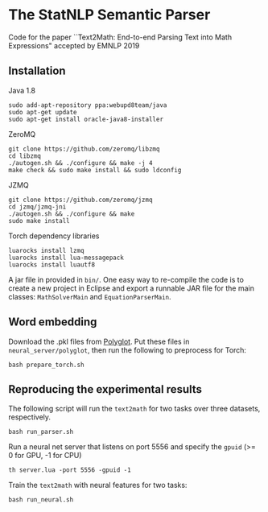 # The StatNLP Semantic Parser

Code for the paper ``Text2Math: End-to-end Parsing Text into Math Expressions" accepted by EMNLP 2019

## Installation

Java 1.8

```
sudo add-apt-repository ppa:webupd8team/java
sudo apt-get update
sudo apt-get install oracle-java8-installer
```

ZeroMQ

```
git clone https://github.com/zeromq/libzmq
cd libzmq
./autogen.sh && ./configure && make -j 4
make check && sudo make install && sudo ldconfig
```

JZMQ

```
git clone https://github.com/zeromq/jzmq
cd jzmq/jzmq-jni
./autogen.sh && ./configure && make
sudo make install
```

Torch dependency libraries

```
luarocks install lzmq
luarocks install lua-messagepack
luarocks install luautf8
```

A jar file in provided in `bin/`. One easy way to re-compile the code is to create a new project in Eclipse and export a runnable JAR file for the main classes: `MathSolverMain` and `EquationParserMain`.

## Word embedding

Download the .pkl files from [Polyglot]( https://sites.google.com/site/rmyeid/projects/polyglot#TOC-Download-the-Embeddings). Put these files in `neural_server/polyglot`, then run the following to preprocess for Torch:

```
bash prepare_torch.sh
```

## Reproducing the experimental results

The following script will run the `text2math` for two tasks over three datasets, respectively.

```
bash run_parser.sh
```

Run a neural net server that listens on port 5556 and specify the `gpuid` (>= 0 for GPU, -1 for CPU)

```
th server.lua -port 5556 -gpuid -1
```

Train the `text2math` with neural features for two tasks:

```
bash run_neural.sh
```



